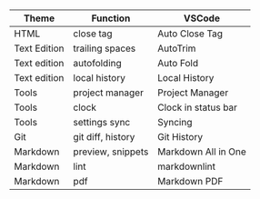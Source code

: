 # 
Theme | Function | VSCode
----- | -------- | -------
HTML | close tag | Auto Close Tag
Text Edition | trailing spaces | AutoTrim
Text edition | autofolding | Auto Fold
Text edition | local history | Local History
Tools | project manager | Project Manager
Tools | clock | Clock in status bar
Tools | settings sync | Syncing
Git | git diff, history | Git History
Markdown | preview, snippets | Markdown All in One
Markdown | lint | markdownlint
Markdown | pdf | Markdown PDF

